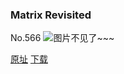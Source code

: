 ### Matrix Revisited
No.566
![图片不见了~~~](https://imgs.xkcd.com/comics/matrix_revisited.png)

[原址](https://xkcd.com//566) [下载](https://imgs.xkcd.com/comics/matrix_revisited.png)

